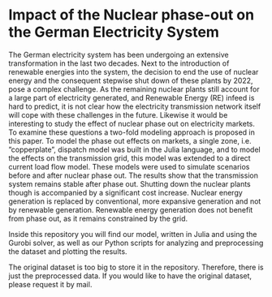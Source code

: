 # Impact of the Nuclear phase-out on the German Electricity System

The German electricity system has been undergoing an extensive transformation in the last two decades. Next to the introduction of renewable energies into the system, the decision to end the use of nuclear energy and the consequent stepwise shut down of these plants by 2022, pose a complex challenge. As the remaining nuclear plants still account for a large part of electricity generated, and Renewable Energy (RE) infeed is hard to predict, it is not clear how the electricity transmission network itself will cope with these challenges in the future. Likewise it would be interesting to study the effect of nuclear phase out on electricity markets.
To examine these questions a two-fold modeling approach is proposed in this paper. To model the phase out effects on markets, a single zone, i.e. ”copperplate”, dispatch model was built in the Julia language, and to model the effects on the transmission grid, this model was extended to a direct current load flow model. These models were used to simulate scenarios before and after nuclear phase out.
The results show that the transmission system remains stable after phase out. Shutting down the nuclear plants though is accompanied by a significant cost increase. Nuclear energy generation is replaced by conventional, more expansive generation and not by renewable generation. Renewable energy generation does not benefit from phase out, as it remains constrained by the grid.

Inside this repository you will find our model, written in Julia and using the Gurobi solver, as well as our Python scripts for analyzing and preprocessing the dataset and plotting the results. 

The original dataset is too big to store it in the repository. Therefore, there is just the preprocessed data. If you would like to have the original dataset, please request it by mail. 
